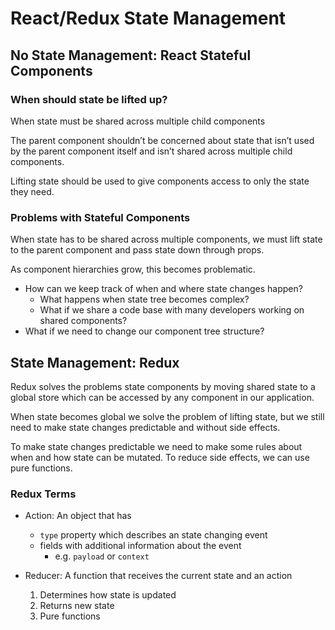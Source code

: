 # React/Redux State Management

## No State Management: React Stateful Components

### When should state be lifted up?
When state must be shared across multiple child components

The parent component shouldn’t be concerned about state that
isn’t used by the parent component itself and isn’t shared across multiple child components.

Lifting state should be used to give components access to only the state they need.

### Problems with Stateful Components
When state has to be shared across multiple components, we must lift state to the parent component and pass state down through props.

As component hierarchies grow, this becomes problematic.
- How can we keep track of when and where state changes happen?
  - What happens when state tree becomes complex?
  - What if we share a code base with many developers working on shared components?
- What if we need to change our component tree structure?

## State Management: Redux
Redux solves the problems state components by moving shared state to a global store which can be accessed by any component in our application.

When state becomes global we solve the problem of lifting state, but we still need to make state changes predictable and without side effects.

To make state changes predictable we need to make some rules about when and how state can be mutated.
To reduce side effects, we can use pure functions.

### Redux Terms
- Action: An object that has
  - `type` property which describes an state changing event
  - fields with additional information about the event
    - e.g. `payload` or `context`

- Reducer: A function that receives the current state and an action
  1. Determines how state is updated
  2. Returns new state
  3. Pure functions

